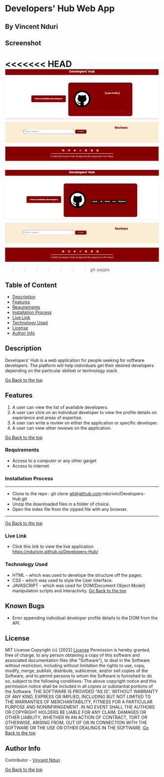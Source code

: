 # Developers' Hub Web App
## By  Vincent Nduri 

## Screenshot
<<<<<<< HEAD
 ![image](/assets/img/main.png)
=======
 ![image](./assets/img/landing%20pg.png)
>>>>>>> gh-pages

 ## Table of Content
 - [Description](#description)
 - [Features](#features)
 - [Requirements](#requirements)
 - [Installation Process](#installation-Process)
 - [Live Link](#Live-Link)
 - [Technology  Used](#technology-Used)
 - [License](#license)
 - [Author Info](#Author-Info)


## Description
<p>Developers' Hub is a web application for people seeking for software developers. The platform will help individuals get their desired developers depending on the particular skillset or technology stack. </p>

[Go Back to the top](#Developers'-Hub-Web-app)
## Features
1. A user can view the list of available developers.
2. A user can click on an individual developer to view the profile details on experience and areas of expertise.
3. A user can write a review on either the application or specific developer.
4. A user can view other reviews on the application.

[Go Back to the top](#Developers'-Hub-Web-app)

 ###  Requirements
 * Access to  a computer or any other garget
 * Access to internet

 ### Installation Process
 ****
* Clone to the repo : git clone git@github.com:ndurivin/Developers-Hub.git
* Unzip the downloaded files in a folder of choice.
* Open the index file from the zipped file with any browser.
 ****
 [Go Back to the top](#Developers'-Hub-Web-app)

### Live Link
- Click this link to view the live application https://ndurivin.github.io/Developers-Hub/

### Technology  Used
* HTML - which was used to develope the structure off the pages.
* CSS - which was used to style the User Interface.
* JAVASCRIPT - which was used for DOM(Document Object Model) manipulation scripts and interactivity.
[Go Back to the top](#Developers'-Hub-Web-app)

## Known Bugs
* Error appending individual developer profile details to the DOM from the API.

## License
MIT License
Copyright (c) [2022] [License](LICENSE.txt)
Permission is hereby granted, free of charge, to any person obtaining a copy
of this software and associated documentation files (the "Software"), to deal
in the Software without restriction, including without limitation the rights
to use, copy, modify, merge, publish, distribute, sublicense, and/or sell
copies of the Software, and to permit persons to whom the Software is
furnished to do so, subject to the following conditions:
The above copyright notice and this permission notice shall be included in all
copies or substantial portions of the Software.
THE SOFTWARE IS PROVIDED "AS IS", WITHOUT WARRANTY OF ANY KIND, EXPRESS OR
IMPLIED, INCLUDING BUT NOT LIMITED TO THE WARRANTIES OF MERCHANTABILITY,
FITNESS FOR A PARTICULAR PURPOSE AND NONINFRINGEMENT. IN NO EVENT SHALL THE
AUTHORS OR COPYRIGHT HOLDERS BE LIABLE FOR ANY CLAIM, DAMAGES OR OTHER
LIABILITY, WHETHER IN AN ACTION OF CONTRACT, TORT OR OTHERWISE, ARISING FROM,
OUT OF OR IN CONNECTION WITH THE SOFTWARE OR THE USE OR OTHER DEALINGS IN THE
SOFTWARE.
[Go Back to the top](#Developers'-Hub-Web-app)

## Author Info
Contributor -
[Vincent Nduri](https://github.com/ndurivin)

[Go Back to the top](#Developers'-Hub-Web-app)
